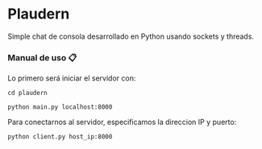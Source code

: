 # Plaudern

Simple chat de consola desarrollado en Python usando sockets y threads.


### Manual de uso 📋

Lo primero será iniciar el servidor con:

```
cd plaudern
```

```
python main.py localhost:8000
```

Para conectarnos al servidor, especificamos la direccion IP y puerto:

```
python client.py host_ip:8000
```
